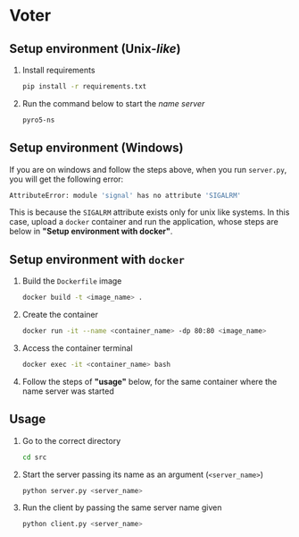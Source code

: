 # Voter

## Setup environment (Unix-*like*)

1. Install requirements
    ```bash
    pip install -r requirements.txt
    ```

2. Run the command below to start the *name server*
    ```bash
    pyro5-ns
    ```

## Setup environment (Windows)

If you are on windows and follow the steps above, when you run `server.py`, you will get the following error:

```bash
AttributeError: module 'signal' has no attribute 'SIGALRM'
```

This is because the `SIGALRM` attribute exists only for unix like systems. In this case, upload a `docker` container and run the application, whose steps are below in **"Setup environment with docker"**.

## Setup environment with `docker`

1. Build the `Dockerfile` image
    ```bash
    docker build -t <image_name> .
    ```

2. Create the container
    ```bash
    docker run -it --name <container_name> -dp 80:80 <image_name>
    ```

3. Access the container terminal
    ```bash
    docker exec -it <container_name> bash
    ```

4. Follow the steps of **"usage"** below, for the same container where the name server was started

## Usage

1. Go to the correct directory
    ```bash
    cd src
    ```

2. Start the server passing its name as an argument (`<server_name>`)
    ```bash
    python server.py <server_name>
    ```

3. Run the client by passing the same server name given
    ```bash
    python client.py <server_name>
    ```